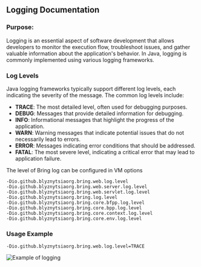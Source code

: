 ## Logging Documentation


### Purpose:

Logging is an essential aspect of software development that allows developers to monitor the execution flow, troubleshoot issues, and gather valuable information about the application's behavior. In Java, logging is commonly implemented using various logging frameworks.

### Log Levels

Java logging frameworks typically support different log levels, each indicating the severity of the message. The common log levels include:

- **TRACE**: The most detailed level, often used for debugging purposes.
- **DEBUG**: Messages that provide detailed information for debugging.
- **INFO**: Informational messages that highlight the progress of the application.
- **WARN**: Warning messages that indicate potential issues that do not necessarily lead to errors.
- **ERROR**: Messages indicating error conditions that should be addressed.
- **FATAL**: The most severe level, indicating a critical error that may lead to application failure.

The level of Bring log can be configured in VM options

```
-Dio.github.blyznytsiaorg.bring.web.log.level
-Dio.github.blyznytsiaorg.bring.web.server.log.level
-Dio.github.blyznytsiaorg.bring.web.servlet.log.level
-Dio.github.blyznytsiaorg.bring.log.level
-Dio.github.blyznytsiaorg.bring.core.bfpp.log.level
-Dio.github.blyznytsiaorg.bring.core.bpp.log.level
-Dio.github.blyznytsiaorg.bring.core.context.log.level
-Dio.github.blyznytsiaorg.bring.core.env.log.level
```

### Usage Example

```
-Dio.github.blyznytsiaorg.bring.web.log.level=TRACE
```
![Example of logging](https://github.com/BlyznytsiaOrg/bring/assets/66901090/c4aea013-15ca-4eab-9898-feb465937eb6)